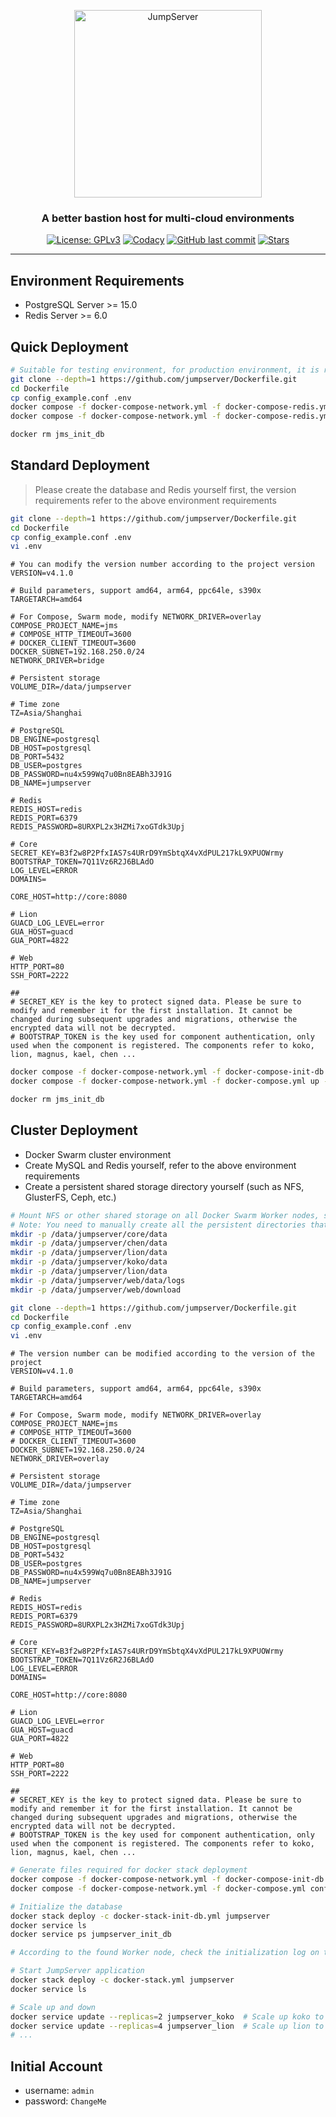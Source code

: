 <p align="center">
  <a href="https://jumpserver.org"><img src="https://download.jumpserver.org/images/jumpserver-logo.svg" alt="JumpServer" width="300" /></a>
</p>
<h3 align="center">A better bastion host for multi-cloud environments</h3>

<p align="center">
  <a href="https://www.gnu.org/licenses/gpl-3.0.html"><img src="https://img.shields.io/github/license/jumpserver/Dockerfile" alt="License: GPLv3"></a>
  <a href="https://hub.docker.com/u/jumpserver"><img src="https://img.shields.io/docker/pulls/jumpserver/jms_all.svg" alt="Codacy"></a>
  <a href="https://github.com/jumpserver/Dockerfile/commits"><img alt="GitHub last commit" src="https://img.shields.io/github/last-commit/jumpserver/Dockerfile.svg" /></a>
  <a href="https://github.com/jumpserver/Dockerfile"><img src="https://img.shields.io/github/stars/jumpserver/Dockerfile?color=%231890FF&style=flat-square" alt="Stars"></a>
</p>

--------------------------

## Environment Requirements
- PostgreSQL Server >= 15.0
- Redis Server >= 6.0

## Quick Deployment
```sh
# Suitable for testing environment, for production environment, it is recommended to use external data
git clone --depth=1 https://github.com/jumpserver/Dockerfile.git
cd Dockerfile
cp config_example.conf .env
docker compose -f docker-compose-network.yml -f docker-compose-redis.yml -f docker-compose-postgres.yml -f docker-compose-init-db.yml up
docker compose -f docker-compose-network.yml -f docker-compose-redis.yml -f docker-compose-postgres.yml -f docker-compose.yml up -d

docker rm jms_init_db
```

## Standard Deployment

> Please create the database and Redis yourself first, the version requirements refer to the above environment requirements

```sh
git clone --depth=1 https://github.com/jumpserver/Dockerfile.git
cd Dockerfile
cp config_example.conf .env
vi .env
```
```vim
# You can modify the version number according to the project version
VERSION=v4.1.0

# Build parameters, support amd64, arm64, ppc64le, s390x
TARGETARCH=amd64

# For Compose, Swarm mode, modify NETWORK_DRIVER=overlay
COMPOSE_PROJECT_NAME=jms
# COMPOSE_HTTP_TIMEOUT=3600
# DOCKER_CLIENT_TIMEOUT=3600
DOCKER_SUBNET=192.168.250.0/24
NETWORK_DRIVER=bridge

# Persistent storage
VOLUME_DIR=/data/jumpserver

# Time zone
TZ=Asia/Shanghai

# PostgreSQL
DB_ENGINE=postgresql
DB_HOST=postgresql
DB_PORT=5432
DB_USER=postgres
DB_PASSWORD=nu4x599Wq7u0Bn8EABh3J91G
DB_NAME=jumpserver

# Redis
REDIS_HOST=redis
REDIS_PORT=6379
REDIS_PASSWORD=8URXPL2x3HZMi7xoGTdk3Upj

# Core
SECRET_KEY=B3f2w8P2PfxIAS7s4URrD9YmSbtqX4vXdPUL217kL9XPUOWrmy
BOOTSTRAP_TOKEN=7Q11Vz6R2J6BLAdO
LOG_LEVEL=ERROR
DOMAINS=

CORE_HOST=http://core:8080

# Lion
GUACD_LOG_LEVEL=error
GUA_HOST=guacd
GUA_PORT=4822

# Web
HTTP_PORT=80
SSH_PORT=2222

##
# SECRET_KEY is the key to protect signed data. Please be sure to modify and remember it for the first installation. It cannot be changed during subsequent upgrades and migrations, otherwise the encrypted data will not be decrypted.
# BOOTSTRAP_TOKEN is the key used for component authentication, only used when the component is registered. The components refer to koko, lion, magnus, kael, chen ...
```
```sh
docker compose -f docker-compose-network.yml -f docker-compose-init-db.yml up
docker compose -f docker-compose-network.yml -f docker-compose.yml up -d

docker rm jms_init_db
```

## Cluster Deployment

- Docker Swarm cluster environment
- Create MySQL and Redis yourself, refer to the above environment requirements
- Create a persistent shared storage directory yourself (such as NFS, GlusterFS, Ceph, etc.)

```sh
# Mount NFS or other shared storage on all Docker Swarm Worker nodes, such as /data/jumpserver
# Note: You need to manually create all the persistent directories that need to be mounted, Docker Swarm mode will not automatically create the required directories
mkdir -p /data/jumpserver/core/data
mkdir -p /data/jumpserver/chen/data
mkdir -p /data/jumpserver/lion/data
mkdir -p /data/jumpserver/koko/data
mkdir -p /data/jumpserver/lion/data
mkdir -p /data/jumpserver/web/data/logs
mkdir -p /data/jumpserver/web/download
```
```sh
git clone --depth=1 https://github.com/jumpserver/Dockerfile.git
cd Dockerfile
cp config_example.conf .env
vi .env
```
```vim
# The version number can be modified according to the version of the project
VERSION=v4.1.0

# Build parameters, support amd64, arm64, ppc64le, s390x
TARGETARCH=amd64

# For Compose, Swarm mode, modify NETWORK_DRIVER=overlay
COMPOSE_PROJECT_NAME=jms
# COMPOSE_HTTP_TIMEOUT=3600
# DOCKER_CLIENT_TIMEOUT=3600
DOCKER_SUBNET=192.168.250.0/24
NETWORK_DRIVER=overlay

# Persistent storage
VOLUME_DIR=/data/jumpserver

# Time zone
TZ=Asia/Shanghai

# PostgreSQL
DB_ENGINE=postgresql
DB_HOST=postgresql
DB_PORT=5432
DB_USER=postgres
DB_PASSWORD=nu4x599Wq7u0Bn8EABh3J91G
DB_NAME=jumpserver

# Redis
REDIS_HOST=redis
REDIS_PORT=6379
REDIS_PASSWORD=8URXPL2x3HZMi7xoGTdk3Upj

# Core
SECRET_KEY=B3f2w8P2PfxIAS7s4URrD9YmSbtqX4vXdPUL217kL9XPUOWrmy
BOOTSTRAP_TOKEN=7Q11Vz6R2J6BLAdO
LOG_LEVEL=ERROR
DOMAINS=

CORE_HOST=http://core:8080

# Lion
GUACD_LOG_LEVEL=error
GUA_HOST=guacd
GUA_PORT=4822

# Web
HTTP_PORT=80
SSH_PORT=2222

##
# SECRET_KEY is the key to protect signed data. Please be sure to modify and remember it for the first installation. It cannot be changed during subsequent upgrades and migrations, otherwise the encrypted data will not be decrypted.
# BOOTSTRAP_TOKEN is the key used for component authentication, only used when the component is registered. The components refer to koko, lion, magnus, kael, chen ...
```
```sh
# Generate files required for docker stack deployment
docker compose -f docker-compose-network.yml -f docker-compose-init-db.yml config | sed '/published:/ s/"//g' | sed "/name:/d" > docker-stack-init-db.yml
docker compose -f docker-compose-network.yml -f docker-compose.yml config | sed '/published:/ s/"//g' | sed "/name:/d" > docker-stack.yml
```
```sh
# Initialize the database
docker stack deploy -c docker-stack-init-db.yml jumpserver
docker service ls
docker service ps jumpserver_init_db

# According to the found Worker node, check the initialization log on the corresponding node
```
```sh
# Start JumpServer application
docker stack deploy -c docker-stack.yml jumpserver
docker service ls
```
```sh
# Scale up and down
docker service update --replicas=2 jumpserver_koko  # Scale up koko to 2 replicas
docker service update --replicas=4 jumpserver_lion  # Scale up lion to 2 replicas
# ...
```

## Initial Account

- username: `admin`
- password: `ChangeMe`